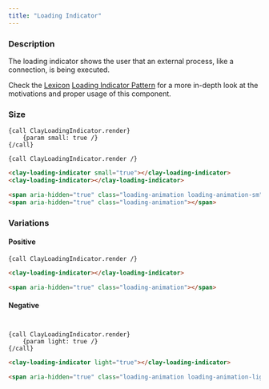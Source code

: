 ```yaml
---
title: "Loading Indicator"
---
```


### Description

The loading indicator shows the user that	an external process, like a connection, is being executed.

<div class="alert alert-info">Check the <a href="https://liferay.design/lexicon">Lexicon</a> <a href="https://liferay.design/lexicon/core-components/loading-indicator/">Loading Indicator Pattern</a> for a more in-depth look at the motivations and proper usage of this component.</div>

### Size

<div class="row">
	<div class="col-md-3">
		<span aria-hidden="true" class="loading-animation loading-animation-sm"></span>
	</div>
	<div class="col-md-3">
		<span aria-hidden="true" class="loading-animation"></span>
	</div>
</div>

```soy
{call ClayLoadingIndicator.render}
	{param small: true /}
{/call}

{call ClayLoadingIndicator.render /}
```
```html
<clay-loading-indicator small="true"></clay-loading-indicator>
<clay-loading-indicator></clay-loading-indicator>
```
```html
<span aria-hidden="true" class="loading-animation loading-animation-sm"></span>
<span aria-hidden="true" class="loading-animation"></span>
```

### Variations

#### Positive

<span aria-hidden="true" class="loading-animation"></span>

```soy
{call ClayLoadingIndicator.render /}
```
```html
<clay-loading-indicator></clay-loading-indicator>
```
```html
<span aria-hidden="true" class="loading-animation"></span>
```

#### Negative

<span class="bg-dark" style="display:inline-block;padding:5px;">
	<span aria-hidden="true" class="loading-animation loading-animation-light"></span>
</span>

```soy
{call ClayLoadingIndicator.render}
	{param light: true /}
{/call}
```
```html
<clay-loading-indicator light="true"></clay-loading-indicator>
```
```html
<span aria-hidden="true" class="loading-animation loading-animation-light"></span>
```

